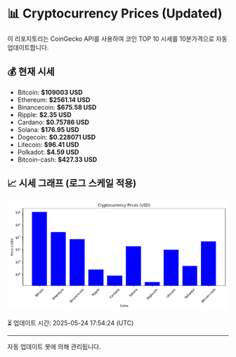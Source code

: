 
# 📊 Cryptocurrency Prices (Updated)

이 리포지토리는 CoinGecko API를 사용하여 코인 TOP 10 시세를 10분가격으로 자동 업데이트합니다.

## 💰 현재 시세
- Bitcoin: **$109003 USD**
- Ethereum: **$2561.14 USD**
- Binancecoin: **$675.58 USD**
- Ripple: **$2.35 USD**
- Cardano: **$0.75786 USD**
- Solana: **$176.95 USD**
- Dogecoin: **$0.228071 USD**
- Litecoin: **$96.41 USD**
- Polkadot: **$4.59 USD**
- Bitcoin-cash: **$427.33 USD**

## 📈 시세 그래프 (로그 스케일 적용)
![Crypto Prices](crypto_prices.png)

⏳ 업데이트 시간: 2025-05-24 17:54:24 (UTC)

---
자동 업데이트 봇에 의해 관리됩니다.
